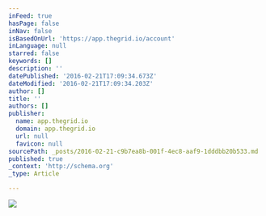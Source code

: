 ```yaml
---
inFeed: true
hasPage: false
inNav: false
isBasedOnUrl: 'https://app.thegrid.io/account'
inLanguage: null
starred: false
keywords: []
description: ''
datePublished: '2016-02-21T17:09:34.673Z'
dateModified: '2016-02-21T17:09:34.203Z'
author: []
title: ''
authors: []
publisher:
  name: app.thegrid.io
  domain: app.thegrid.io
  url: null
  favicon: null
sourcePath: _posts/2016-02-21-c9b7ea8b-001f-4ec8-aaf9-1dddbb20b533.md
published: true
_context: 'http://schema.org'
_type: Article

---
```

![](https://d33v4339jhl8k0.cloudfront.net/docs/assets/54dd53ebe4b086c0c0966e7a/images/5616ace29033602f2d9baec3/file-B9ogQ0DNxU.gif)